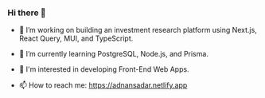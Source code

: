 ### Hi there 👋



- 🔭 I’m working on building an investment research platform using Next.js, React Query, MUI, and TypeScript.
 
- 🌱 I’m currently learning PostgreSQL, Node.js, and Prisma.
 
- 💬 I'm interested in developing Front-End Web Apps.

- 📫 How to reach me: https://adnansadar.netlify.app



